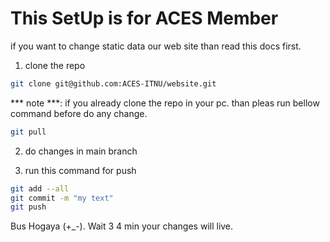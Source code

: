 # This SetUp is for ACES Member


if you want to change static data our web site than read this docs first.


1. clone the repo
```bash
git clone git@github.com:ACES-ITNU/website.git
```

*** note ***:
  if you already clone the repo in your pc. than pleas run bellow command before do any change.
  ```bash
  git pull
  ```

2. do changes in main branch


3. run this command for push
``` bash
git add --all
git commit -m "my text"
git push
```

Bus Hogaya (+_-).
Wait 3 4 min your changes will live.
